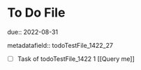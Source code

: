 # To Do File

due:: 2022-08-31

metadatafield:: todoTestFile_1422_27

- [ ] Task of todoTestFile_1422 1 [[Query me]]
